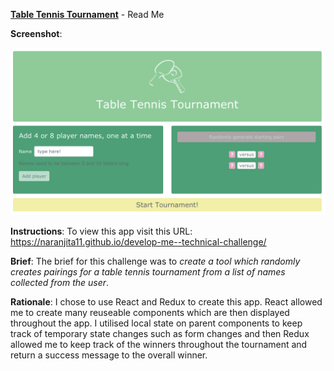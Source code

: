 <u>**Table Tennis Tournament**</u> - Read Me

**Screenshot**:

<img src="./TTTournament_screenshot.png" alt="TTTournament_screenshot" style="zoom:50%;"/>

**Instructions**: To view this app visit this URL: https://naranjita11.github.io/develop-me--technical-challenge/

**Brief**: The brief for this challenge was to *create a tool which randomly creates pairings for a table tennis tournament from a list of names collected from the user*.

**Rationale**: I chose to use React and Redux to create this app. React allowed me to create many reuseable  components which are then displayed throughout the app. I utilised local state on parent components to keep track of temporary state changes such as form changes and then Redux allowed me to keep track of the winners throughout the tournament and return a success message to the overall winner.